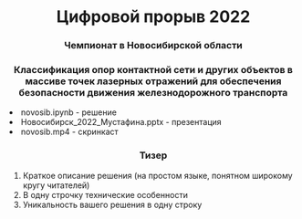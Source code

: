<h1 align="center">Цифровой прорыв 2022</a> 
<h3 align="center">Чемпионат в Новосибирской области</h3>
<h3 align="center">Классификация опор контактной сети и других объектов в массиве точек лазерных отражений для обеспечения безопасности движения железнодорожного транспорта</h3

 <ul>
 <li>novosib.ipynb - решение</li>
 <li>Новосибирск_2022_Мустафина.pptx - презентация </li>
 <li>novosib.mp4 - скринкаст</li>
</ul>

<h3 align="center">Тизер</h3>

<ol>
 <li>Краткое описание решения (на простом языке, понятном широкому кругу читателей)</li>
 <li>В одну строчку технические особенности</li>
 <li>Уникальность вашего решения в одну строку</li>
</ol>
